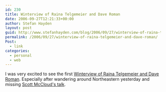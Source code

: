 ```yaml
---
id: 230
title: Winterview of Raina Telgemeier and Dave Roman
date: 2006-09-27T12:21:33+00:00
author: Stefan Hayden
layout: post
guid: http://www.stefanhayden.com/blog/2006/09/27/winterview-of-raina-telgemeier-and-dave-roman/
permalink: /2006/09/27/winterview-of-raina-telgemeier-and-dave-roman/
Post:
  - link
categories:
  - personal
  - web
---
```

<p>I was very excited to see the first <a href="http://www.comicbookresources.com/columns/index.cgi?column=mccloudpod&article=2595">Winterview of Raina Telgemeier and Dave Roman</a>. Especially after wandering around Northeastern yesterday and missing <a href="http://community.livejournal.com/mccloudtour/24355.html">Scott McCloud's talk</a>.
</p>
